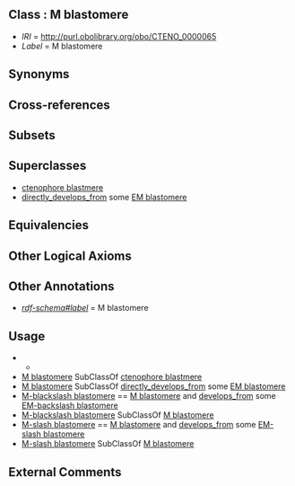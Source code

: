 
## Class : M blastomere

 * *IRI* = http://purl.obolibrary.org/obo/CTENO_0000065
 * *Label* = M blastomere

## Synonyms


## Cross-references


## Subsets


## Superclasses

 * [ctenophore blastmere](../../CTENO/63/CTENO_0000063.md)
 * [directly_develops_from](../../RO/07/RO_0002207.md) some [EM blastomere](../../CTENO/70/CTENO_0000070.md)

## Equivalencies


## Other Logical Axioms


## Other Annotations

 * *[rdf-schema#label](../../el/rdf-schema#label.md)* = M blastomere

## Usage

 * -
 * [M blastomere](../../CTENO/65/CTENO_0000065.md) SubClassOf [ctenophore blastmere](../../CTENO/63/CTENO_0000063.md)
 * [M blastomere](../../CTENO/65/CTENO_0000065.md) SubClassOf [directly_develops_from](../../RO/07/RO_0002207.md) some [EM blastomere](../../CTENO/70/CTENO_0000070.md)
 * [M-blackslash blastomere](../../CTENO/74/CTENO_0000074.md) == [M blastomere](../../CTENO/65/CTENO_0000065.md) and [develops_from](../../RO/02/RO_0002202.md) some [EM-backslash blastomere](../../CTENO/72/CTENO_0000072.md)
 * [M-blackslash blastomere](../../CTENO/74/CTENO_0000074.md) SubClassOf [M blastomere](../../CTENO/65/CTENO_0000065.md)
 * [M-slash blastomere](../../CTENO/73/CTENO_0000073.md) == [M blastomere](../../CTENO/65/CTENO_0000065.md) and [develops_from](../../RO/02/RO_0002202.md) some [EM-slash blastomere](../../CTENO/71/CTENO_0000071.md)
 * [M-slash blastomere](../../CTENO/73/CTENO_0000073.md) SubClassOf [M blastomere](../../CTENO/65/CTENO_0000065.md)

## External Comments


